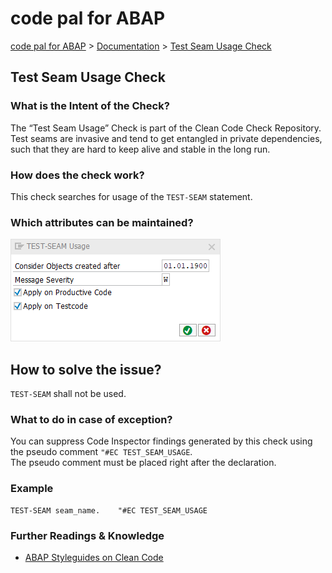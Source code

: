 # code pal for ABAP

[code pal for ABAP](../../README.md) > [Documentation](../check_documentation.md) > [Test Seam Usage Check](test-seam-usage.md)

## Test Seam Usage Check

### What is the Intent of the Check?

The “Test Seam Usage” Check is part of the Clean Code Check Repository. Test seams are invasive and tend to get entangled in private dependencies, such that they are hard to keep alive and stable in the long run.

### How does the check work?

This check searches for usage of the `TEST-SEAM` statement.

### Which attributes can be maintained?

![Attributes](./imgs/test_seam_usage.png)

## How to solve the issue?

`TEST-SEAM` shall not be used.

### What to do in case of exception?

You can suppress Code Inspector findings generated by this check using the pseudo comment `"#EC TEST_SEAM_USAGE`.  
The pseudo comment must be placed right after the declaration.

### Example

```abap
TEST-SEAM seam_name.    "#EC TEST_SEAM_USAGE
```

### Further Readings & Knowledge

* [ABAP Styleguides on Clean Code](https://github.com/SAP/styleguides/blob/master/clean-abap/CleanABAP.md#use-test-seams-as-temporary-workaround)
